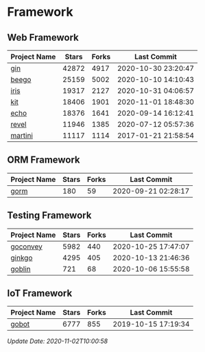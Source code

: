 # Framework

## Web Framework
| Project Name | Stars | Forks | Last Commit |
| ------------ | ----- | ----- | ----------- |
| [gin](https://github.com/gin-gonic/gin) | 42872 | 4917 | 2020-10-30 23:20:47 |
| [beego](https://github.com/astaxie/beego) | 25159 | 5002 | 2020-10-10 14:10:43 |
| [iris](https://github.com/kataras/iris) | 19317 | 2127 | 2020-10-31 04:06:57 |
| [kit](https://github.com/go-kit/kit) | 18406 | 1901 | 2020-11-01 18:48:30 |
| [echo](https://github.com/labstack/echo) | 18376 | 1641 | 2020-09-14 16:12:41 |
| [revel](https://github.com/revel/revel) | 11946 | 1385 | 2020-07-12 05:57:36 |
| [martini](https://github.com/go-martini/martini) | 11117 | 1114 | 2017-01-21 21:58:54 |

## ORM Framework
| Project Name | Stars | Forks | Last Commit |
| ------------ | ----- | ----- | ----------- |
| [gorm](https://github.com/jinzhu/gorm) | 180 | 59 | 2020-09-21 02:28:17 |

## Testing Framework
| Project Name | Stars | Forks | Last Commit |
| ------------ | ----- | ----- | ----------- |
| [goconvey](https://github.com/smartystreets/goconvey) | 5982 | 440 | 2020-10-25 17:47:07 |
| [ginkgo](https://github.com/onsi/ginkgo) | 4295 | 405 | 2020-10-13 21:46:36 |
| [goblin](https://github.com/franela/goblin) | 721 | 68 | 2020-10-06 15:55:58 |

## IoT Framework
| Project Name | Stars | Forks | Last Commit |
| ------------ | ----- | ----- | ----------- |
| [gobot](https://github.com/hybridgroup/gobot) | 6777 | 855 | 2019-10-15 17:19:34 |

*Update Date: 2020-11-02T10:00:58*